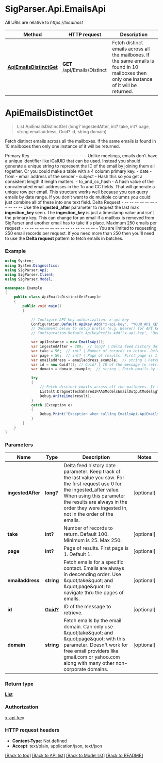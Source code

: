 # SigParser.Api.EmailsApi

All URIs are relative to *https://localhost*

Method | HTTP request | Description
------------- | ------------- | -------------
[**ApiEmailsDistinctGet**](EmailsApi.md#apiemailsdistinctget) | **GET** /api/Emails/Distinct | Fetch distinct emails across all the mailboxes. If the same emails is found in 10 mailboxes then only one instance of it will be returned.


<a name="apiemailsdistinctget"></a>
# **ApiEmailsDistinctGet**
> List<DragnetTechSharedIPAASModelsEmailOutputModel> ApiEmailsDistinctGet (long? ingestedAfter, int? take, int? page, string emailaddress, Guid? id, string domain)

Fetch distinct emails across all the mailboxes. If the same emails is found in 10 mailboxes then only one instance of it will be returned.

Primary Key  - -- -- -- -- -- -- -- -- -- -- -                Unlike meetings, emails don't have a unique identifier like iCalUID that can be used. Instead you should generate a unique string to represent the ID of the email by joining them all together. Or you could make a table with a 4 column primary key.                - date  - from - email address of the sender  - subject - Hash this so you get a consistent length if length matters.  - to_and_cc_hash - A hash value of the concatenated email addresses in the To and CC fields.                That will generate a unique row per email. This structure works well because you can query emails by date range. If you don't want to do multiple columns you could just combine all of these into one text field.     Delta Request  - -- -- -- -- -- -- -- -- -- --                Use the **ingested_after** parameter to request the last max **ingestion_key** seen.                 The **ingestion_key** is just a timestamp value and isn't the primary key. This can change for an email if a mailbox is removed from SigParser and another email has to take it's place.                 Maximum 250 emails per request  - -- -- -- -- -- -- -- -- -- -- -- -- -- -- -                You are limited to requesting 250 email records per request. If you need more than 250 then you'll need to use the **Delta request** pattern to fetch emails in batches.

### Example
```csharp
using System;
using System.Diagnostics;
using SigParser.Api;
using SigParser.Client;
using SigParser.Model;

namespace Example
{
    public class ApiEmailsDistinctGetExample
    {
        public void main()
        {
            
            // Configure API key authorization: x-api-key
            Configuration.Default.ApiKey.Add("x-api-key", "YOUR_API_KEY");
            // Uncomment below to setup prefix (e.g. Bearer) for API key, if needed
            // Configuration.Default.ApiKeyPrefix.Add("x-api-key", "Bearer");

            var apiInstance = new EmailsApi();
            var ingestedAfter = 789;  // long? | Delta feed history date parameter. Keep track of the last value you saw. For the first request use 0 for the ingested_after value.  When using this parameter the results are always in the order they were ingested in, not in the order of the emails. (optional) 
            var take = 56;  // int? | Number of records to return. Default 100. Minimum is 25. Max 250. (optional) 
            var page = 56;  // int? | Page of results. First page is 1. Default 1. (optional) 
            var emailaddress = emailaddress_example;  // string | Fetch emails for a specific contact.   Emails are always in descending order. Use \"take\" and \"page\" to navigate thru the pages of emails. (optional) 
            var id = new Guid?(); // Guid? | ID of the message to retrieve. (optional) 
            var domain = domain_example;  // string | Fetch emails by the email domain. Can only use \"take\" and \"page\" with this parameter. Doesn't work for free email providers like gmail.com or yahoo.com along with many other non-corporate domains. (optional) 

            try
            {
                // Fetch distinct emails across all the mailboxes. If the same emails is found in 10 mailboxes then only one instance of it will be returned.
                List&lt;DragnetTechSharedIPAASModelsEmailOutputModel&gt; result = apiInstance.ApiEmailsDistinctGet(ingestedAfter, take, page, emailaddress, id, domain);
                Debug.WriteLine(result);
            }
            catch (Exception e)
            {
                Debug.Print("Exception when calling EmailsApi.ApiEmailsDistinctGet: " + e.Message );
            }
        }
    }
}
```

### Parameters

Name | Type | Description  | Notes
------------- | ------------- | ------------- | -------------
 **ingestedAfter** | **long?**| Delta feed history date parameter. Keep track of the last value you saw. For the first request use 0 for the ingested_after value.  When using this parameter the results are always in the order they were ingested in, not in the order of the emails. | [optional] 
 **take** | **int?**| Number of records to return. Default 100. Minimum is 25. Max 250. | [optional] 
 **page** | **int?**| Page of results. First page is 1. Default 1. | [optional] 
 **emailaddress** | **string**| Fetch emails for a specific contact.   Emails are always in descending order. Use \&quot;take\&quot; and \&quot;page\&quot; to navigate thru the pages of emails. | [optional] 
 **id** | [**Guid?**](.md)| ID of the message to retrieve. | [optional] 
 **domain** | **string**| Fetch emails by the email domain. Can only use \&quot;take\&quot; and \&quot;page\&quot; with this parameter. Doesn&#39;t work for free email providers like gmail.com or yahoo.com along with many other non-corporate domains. | [optional] 

### Return type

[**List<DragnetTechSharedIPAASModelsEmailOutputModel>**](DragnetTechSharedIPAASModelsEmailOutputModel.md)

### Authorization

[x-api-key](../README.md#x-api-key)

### HTTP request headers

 - **Content-Type**: Not defined
 - **Accept**: text/plain, application/json, text/json

[[Back to top]](#) [[Back to API list]](../README.md#documentation-for-api-endpoints) [[Back to Model list]](../README.md#documentation-for-models) [[Back to README]](../README.md)

